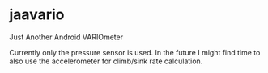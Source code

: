 jaavario
========

Just Another Android VARIOmeter

Currently only the pressure sensor is used. In the future I might find time to also use the accelerometer for climb/sink rate calculation.
